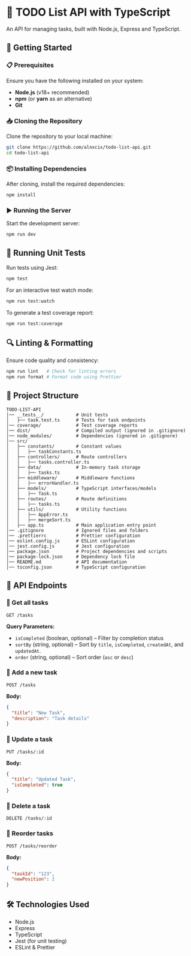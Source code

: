 # 📌 TODO List API with TypeScript

An API for managing tasks, built with Node.js, Express and TypeScript.

## 🚀 Getting Started

### 📋 Prerequisites

Ensure you have the following installed on your system:

- **Node.js** (v18+ recommended)
- **npm** (or **yarn** as an alternative)
- **Git**

### 📥 Cloning the Repository

Clone the repository to your local machine:

```sh
git clone https://github.com/alnxcix/todo-list-api.git
cd todo-list-api
```

### 📦 Installing Dependencies

After cloning, install the required dependencies:

```sh
npm install
```

### ▶️ Running the Server

Start the development server:

```sh
npm run dev
```

## 🧪 Running Unit Tests

Run tests using Jest:

```sh
npm test
```

For an interactive test watch mode:

```sh
npm run test:watch
```

To generate a test coverage report:

```sh
npm run test:coverage
```

## 🔍 Linting & Formatting

Ensure code quality and consistency:

```sh
npm run lint   # Check for linting errors
npm run format # Format code using Prettier
```

## 📂 Project Structure

```
TODO-LIST-API
│── __tests__/            # Unit tests
│   ├── task.test.ts      # Tests for task endpoints
│── coverage/             # Test coverage reports
│── dist/                 # Compiled output (ignored in .gitignore)
│── node_modules/         # Dependencies (ignored in .gitignore)
│── src/
│   ├── constants/        # Constant values
│   │   ├── taskConstants.ts
│   ├── controllers/      # Route controllers
│   │   ├── tasks.controller.ts
│   ├── data/             # In-memory task storage
│   │   ├── tasks.ts
│   ├── middleware/       # Middleware functions
│   │   ├── errorHandler.ts
│   ├── models/           # TypeScript interfaces/models
│   │   ├── Task.ts
│   ├── routes/           # Route definitions
│   │   ├── tasks.ts
│   ├── utils/            # Utility functions
│   │   ├── AppError.ts
│   │   ├── mergeSort.ts
│   ├── app.ts            # Main application entry point
│── .gitignore            # Ignored files and folders
│── .prettierrc           # Prettier configuration
│── eslint.config.js      # ESLint configuration
│── jest.config.js        # Jest configuration
│── package.json          # Project dependencies and scripts
│── package-lock.json     # Dependency lock file
│── README.md             # API documentation
│── tsconfig.json         # TypeScript configuration
```

## 📜 API Endpoints

### 🔹 Get all tasks

```http
GET /tasks
```

**Query Parameters:**

- `isCompleted` (boolean, optional) – Filter by completion status
- `sortBy` (string, optional) – Sort by `title`, `isCompleted`, `createdAt`, and `updatedAt`.
- `order` (string, optional) – Sort order (`asc` or `desc`)

### 🔹 Add a new task

```http
POST /tasks
```

**Body:**

```json
{
  "title": "New Task",
  "description": "Task details"
}
```

### 🔹 Update a task

```http
PUT /tasks/:id
```

**Body:**

```json
{
  "title": "Updated Task",
  "isCompleted": true
}
```

### 🔹 Delete a task

```http
DELETE /tasks/:id
```

### 🔹 Reorder tasks

```http
POST /tasks/reorder
```

**Body:**

```json
{
  "taskId": "123",
  "newPosition": 2
}
```

## 🛠️ Technologies Used

- Node.js
- Express
- TypeScript
- Jest (for unit testing)
- ESLint & Prettier
